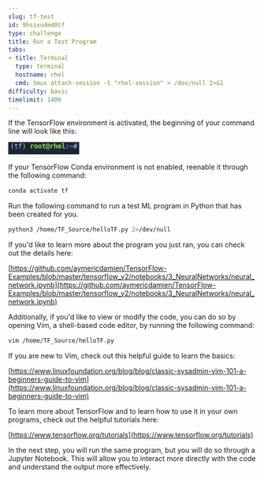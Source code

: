 ```yaml
---
slug: tf-test
id: 9hsixudmd0tf
type: challenge
title: Run a Test Program
tabs:
- title: Terminal
  type: terminal
  hostname: rhel
  cmd: tmux attach-session -t "rhel-session" > /dev/null 2>&1
difficulty: basic
timelimit: 1400
---
```


If the TensorFlow environment is activated, the beginning of your command line will look like this:

![](../assets/20230630_153341_Conda_Environment_Status_copy.png)

If your TensorFlow Conda environment is not enabled, reenable it through the following command:

```bash
conda activate tf
```

Run the following command to run a test ML program in Python that has been created for you.

```bash
python3 /home/TF_Source/helloTF.py 2>/dev/null
```

If you'd like to learn more about the program you just ran, you can check out the details here:

[https://github.com/aymericdamien/TensorFlow-Examples/blob/master/tensorflow_v2/notebooks/3_NeuralNetworks/neural_network.ipynb](https://github.com/aymericdamien/TensorFlow-Examples/blob/master/tensorflow_v2/notebooks/3_NeuralNetworks/neural_network.ipynb)

Additionally, if you'd like to view or modify the code, you can do so by opening Vim, a shell-based code editor, by running the following command:

```bash
vim /home/TF_Source/helloTF.py
```

If you are new to Vim, check out this helpful guide to learn the basics:

[https://www.linuxfoundation.org/blog/blog/classic-sysadmin-vim-101-a-beginners-guide-to-vim](https://www.linuxfoundation.org/blog/blog/classic-sysadmin-vim-101-a-beginners-guide-to-vim)

To learn more about TensorFlow and to learn how to use it in your own programs, check out the helpful tutorials here:

[https://www.tensorflow.org/tutorials](https://www.tensorflow.org/tutorials)

In the next step, you will run the same program, but you will do so through a Jupyter Notebook. This will allow you to interact more directly with the code and understand the output more effectively.
